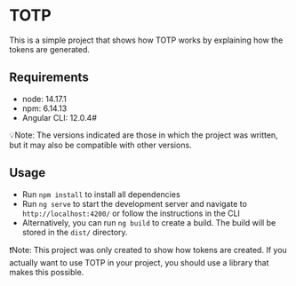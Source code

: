 # TOTP

This is a simple project that shows how TOTP works by explaining how the tokens are generated.

## Requirements

- node: 14.17.1
- npm: 6.14.13
- Angular CLI: 12.0.4#

💡Note: The versions indicated are those in which the project was written, but it may also be compatible with other versions.

## Usage
- Run `npm install` to install all dependencies
- Run `ng serve` to start the development server and navigate to `http://localhost:4200/` or follow the instructions in the CLI
- Alternatively, you can run `ng build` to create a build. The build will be stored in the `dist/` directory.

❗Note: This project was only created to show how tokens are created. If you actually want to use TOTP in your project, you should use a library that makes this possible.
